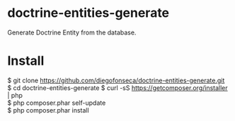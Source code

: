 doctrine-entities-generate
==========================

Generate Doctrine Entity from the database.

Install
==========================

$ git clone https://github.com/diegofonseca/doctrine-entities-generate.git<br>
$ cd doctrine-entities-generate
$ curl -sS https://getcomposer.org/installer | php<br>
$ php composer.phar self-update<br>
$ php composer.phar install<br>
